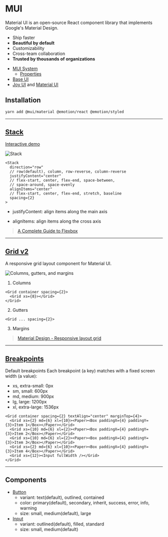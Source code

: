 # MUI

Material UI is an open-source React component library that implements Google's Material Design.

<div class="flex gap-16 mb-4">

<div class="flex-col">

- Ship faster
- **Beautiful by default**
- Customizability
- Cross-team collaboration
- **Trusted by thousands of organizations**

</div>

<div class="flex-col">

- [MUI System](https://mui.com/system/getting-started/)
  - [Properties](https://mui.com/system/properties/)
- [Base UI](https://mui.com/base-ui/)
- [Joy UI](https://mui.com/joy-ui/getting-started/) and [Material UI](https://mui.com/material-ui/)

</div>

</div>

## Installation

```bash
yarn add @mui/material @emotion/react @emotion/styled
```

---

## [Stack](https://mui.com/material-ui/react-stack/)
[Interactive demo](https://mui.com/material-ui/react-stack/#interactive-demo)

<div class="flex gap-4 mb-4">

  <img alt="Stack" src="/stack-interactive-demo.png" class="w-1/2" />

  <div class="flex-col gap-4">

  ```tsx
  <Stack
    direction="row" 
    // row(default), column, row-reverse, column-reverse
    justifyContent="center" 
    // flex-start, center, flex-end, space-between, 
    // space-around, space-evenly
    alignItems="center" 
    // flex-start, center, flex-end, stretch, baseline
    spacing={2}
  >
  ```

  - justifyContent: align items along the main axis
  
  - alignItems: align items along the cross axis

  </div>

</div>

> [A Complete Guide to Flexbox](https://css-tricks.com/snippets/css/a-guide-to-flexbox/)

---

## [Grid v2](https://mui.com/material-ui/react-grid2/)
A responsive grid layout component for Material UI.

<div class="flex gap-4 mb-4">
  <img alt="Columns, gutters, and margins" src="https://lh3.googleusercontent.com/_rKc6ogXgmiQWxZQ7u3XvV_PSGUr4FmQvqBapHhuNyyWTGeQ68tWB8xZJC9FS1duQGSEPl6Q6TNK23OeWFy6qKFiLtboumotsZMQng=w1064-v0" class="w-1/2" />

<div class="flex flex-col">

1. Columns
```tsx
<Grid container spacing={2}>
  <Grid xs={8}></Grid>
</Grid>
```
2. Gutters
```tsx
<Grid ... spacing={2}>
```
3. Margins

</div>

</div>

> [Material Design - Responsive layout grid](https://m2.material.io/design/layout/responsive-layout-grid.html#columns-gutters-and-margins)

---

## [Breakpoints](https://mui.com/material-ui/customization/breakpoints/)


Default breakpoints
Each breakpoint (a key) matches with a fixed screen width (a value):

- xs, extra-small: 0px
- sm, small: 600px
- md, medium: 900px
- lg, large: 1200px
- xl, extra-large: 1536px

```tsx
<Grid container spacing={2} textAlign="center" marginTop={4}>
  <Grid xs={2} md={6} xl={10}><Paper><Box paddingX={4} paddingY={3}>Item 1</Box></Paper></Grid>
  <Grid xs={10} md={6} xl={2}><Paper><Box paddingX={4} paddingY={3}>Item 2</Box></Paper></Grid>
  <Grid xs={10} md={6} xl={2}><Paper><Box paddingX={4} paddingY={3}>Item 3</Box></Paper></Grid>
  <Grid xs={2} md={6} xl={10}><Paper><Box paddingX={4} paddingY={3}>Item 4</Box></Paper></Grid>
  <Grid xs={12}><Input fullWidth /></Grid>
</Grid>
```

---

## Components

- [Button](https://mui.com/components/buttons/)
  - variant: text(default), outlined, contained
  - color: primary(default), secondary, inherit, success, error, info, warning
  - size: small, medium(default), large
- [Input](https://mui.com/components/text-fields/)
  - variant: outlined(default), filled, standard
  - size: small, medium(default)
